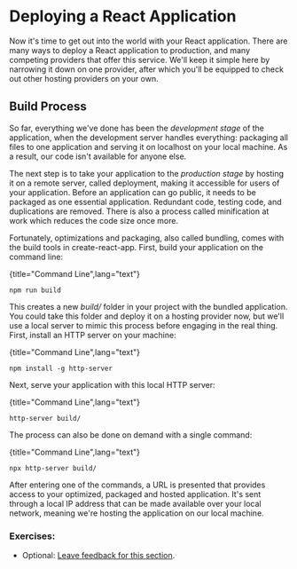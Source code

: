 # Deploying a React Application

Now it's time to get out into the world with your React application. There are many ways to deploy a React application to production, and many competing providers that offer this service. We'll keep it simple here by narrowing it down on one provider, after which you'll be equipped to check out other hosting providers on your own.

## Build Process

So far, everything we've done has been the *development stage* of the application, when the development server handles everything: packaging all files to one application and serving it on localhost on your local machine. As a result, our code isn't available for anyone else.

The next step is to take your application to the *production stage* by hosting it on a remote server, called deployment, making it accessible for users of your application. Before an application can go public, it needs to be packaged as one essential application. Redundant code, testing code, and duplications are removed. There is also a process called minification at work which reduces the code size once more.

Fortunately, optimizations and packaging, also called bundling, comes with the build tools in create-react-app. First, build your application on the command line:

{title="Command Line",lang="text"}
~~~~~~~
npm run build
~~~~~~~

This creates a new *build/* folder in your project with the bundled application. You could take this folder and deploy it on a hosting provider now, but we'll use a local server to mimic this process before engaging in the real thing. First, install an HTTP server on your machine:

{title="Command Line",lang="text"}
~~~~~~~
npm install -g http-server
~~~~~~~

Next, serve your application with this local HTTP server:

{title="Command Line",lang="text"}
~~~~~~~
http-server build/
~~~~~~~

The process can also be done on demand with a single command:

{title="Command Line",lang="text"}
~~~~~~~
npx http-server build/
~~~~~~~

After entering one of the commands, a URL is presented that provides access to your optimized, packaged and hosted application. It's sent through a local IP address that can be made available over your local network, meaning we're hosting the application on our local machine.

### Exercises:

* Optional: [Leave feedback for this section](https://forms.gle/hFsut8q7eYsWfYL7A).